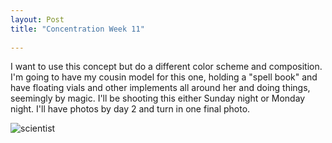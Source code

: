 ```yaml
---
layout: Post
title: "Concentration Week 11"
 
---
```


 

I want to use this concept but do a different color scheme and
composition. I'm going to have my cousin model for this one, holding a
"spell book" and have floating vials and other implements all around her
and doing things, seemingly by magic. I'll be shooting this either
Sunday night or Monday night. I'll have photos by day 2 and turn in one
final photo.

![scientist][scientist]

[scientist]: /assets/img/concentration/4.jpg
